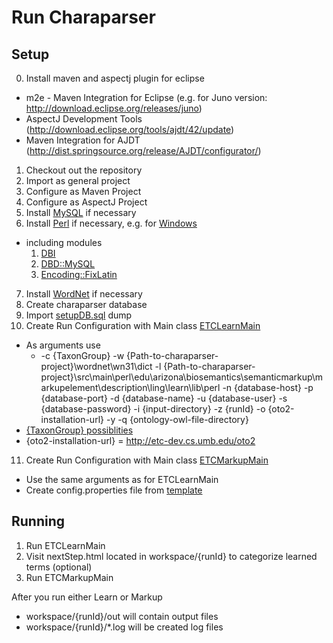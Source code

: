 Run Charaparser
================

Setup
---------
0. Install maven and aspectj plugin for eclipse
 * m2e - Maven Integration for Eclipse (e.g. for Juno version: http://download.eclipse.org/releases/juno)
 * AspectJ Development Tools (http://download.eclipse.org/tools/ajdt/42/update)
 * Maven Integration for AJDT (http://dist.springsource.org/release/AJDT/configurator/)
1. Checkout out the repository
2. Import as general project
3. Configure as Maven Project
4. Configure as AspectJ Project
5. Install <a href="http://www.mysql.com/">MySQL</a> if necessary
6. Install <a href="https://www.perl.org/">Perl</a> if necessary, e.g. for <a href="http://www.activestate.com/activeperl">Windows</a>
 * including modules 
    1. <a href="http://search.cpan.org/dist/DBI-1.622/">DBI</a>
    2. <a href="http://search.cpan.org/dist/DBD-mysql-4.022/">DBD::MySQL</a>
    3. <a href="http://search.cpan.org/dist/Encoding-FixLatin-1.02/">Encoding::FixLatin</a>
7. Install <a href="http://wordnet.princeton.edu/">WordNet</a> if necessary
8. Create charaparser database
9. Import <a href="https://github.com/biosemantics/charaparser/blob/master/setupDB.sql">setupDB.sql</a> dump
10. Create Run Configuration with Main class <a href="https://github.com/biosemantics/charaparser/blob/master/src/main/java/edu/arizona/biosemantics/semanticmarkup/ETCLearnMain.java
">ETCLearnMain</a>
 * As arguments use 
   * -c {TaxonGroup} 
-w {Path-to-charaparser-project}\wordnet\wn31\dict 
-l {Path-to-charaparser-project}\src\main\perl\edu\arizona\biosemantics\semanticmarkup\markupelement\description\ling\learn\lib\perl 
-n {database-host} -p {database-port} -d {database-name} -u {database-user} -s {database-password} 
-i {input-directory} -z {runId} -o {oto2-installation-url} -y -q {ontology-owl-file-directory}
 * <a href="https://github.com/biosemantics/common/blob/master/biology/src/main/java/edu/arizona/biosemantics/common/biology/TaxonGroup.java">{TaxonGroup} possiblities</a>
 * {oto2-installation-url} =  http://etc-dev.cs.umb.edu/oto2
11. Create Run Configuration with Main class <a href="https://github.com/biosemantics/charaparser/blob/master/src/main/java/edu/arizona/biosemantics/semanticmarkup/ETCMarkupMain.java
">ETCMarkupMain</a>
 * Use the same arguments as for ETCLearnMain
 * Create config.properties file from <a href="https://github.com/biosemantics/charaparser/blob/master/src/main/resources/edu/arizona/biosemantics/semanticmarkup/config.properties.template">template</a>
   
Running
----------
1. Run ETCLearnMain
2. Visit nextStep.html located in workspace/{runId} to categorize learned terms (optional)
3. Run ETCMarkupMain

After you run either Learn or Markup
* workspace/{runId}/out will contain output files
* workspace/{runId}/*.log will be created log files
